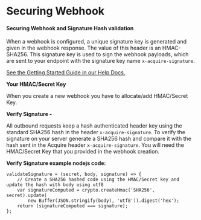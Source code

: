 # Securing Webhook

#### Securing Webhook and Signature Hash validation <a id="securing-webhook-and-signature-hash-validation"></a>

When a webhook is configured, a unique signature key is generated and given in the webhook response. The value of this header is an HMAC-SHA256. This signature key is used to sign the webhook payloads, which are sent to your endpoint with the signature key name `x-acquire-signature`.

[See the Getting Started Guide in our Help Docs.](https://help.acquire.io/for-developers/hmac-for-webhooks)

**Your HMAC/Secret Key**

When you create a new webhook you have to allocate/add HMAC/Secret Key.

**Verify Signature -**

All outbound requests keep a hash authenticated header key using the standard SHA256 hash in the header `x-acquire-signature`. To verify the signature on your server generate a SHA256 hash and compare it with the hash sent in the Acquire header `x-acquire-signature`. You will need the HMAC/Secret Key that you provided in the webhook creation.

**Verify Signature example nodejs code:**

```text
validateSignature = (secret, body, signature) => {
    // Create a SHA256 hashed code using the HMAC/Secret key and update the hash with body using utf8
    var signatureComputed = crypto.createHmac('SHA256', secret).update(
        new Buffer(JSON.stringify(body), 'utf8')).digest('hex');
    return (signatureComputed === signature);
};
```

